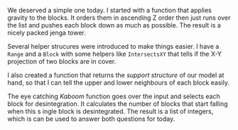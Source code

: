We deserved a simple one today. I started with a function that applies gravity to 
the blocks. It orders them in ascending Z order then just runs over the list and
pushes each block down as much as possible. The result is a nicely packed jenga tower.

Several helper strucures were introduced to make things easier. I have a `Range` and 
a `Block` with some helpers like `IntersectsXY` that tells if the X-Y projection of 
two blocks are in cover.

I also created a function that returns the _support structure_ of our model at hand, 
so that I can tell the upper and lower neighbours of each block easily.

The eye catching _Kaboom_ function goes over the input and selects each block for 
desintegration. It calculates the number of blocks that start falling when this s
ingle block is desintegrated. The result is a list of integers, which is can be used 
to answer both questions for today.